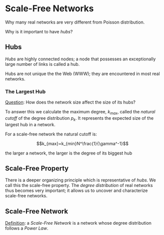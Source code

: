 # Scale-Free Networks
Why many real networks are very different from Poisson distribution.

Why is it important to have *hubs*?

## Hubs
*Hubs* are highly connected nodes; a node that possesses an exceptionally large number of links is called a hub.

Hubs are not unique the the Web (WWW); they are encountered in most real networks.

### The Largest Hub
<u>Question</u>: How does the network size affect the size of its hubs?

To answer this we calculate the maximum degree, $k_{max}$, called the *natural cutoff* of the degree distribution $p_k$. It represents the expected size of the largest hub in a network.

For a scale-free network the natural cutoff is:

$$k_{max}=k_{min}N^\frac{1}{\gamma^-1}$$

the larger a network, the larger is the degree of its biggest hub

## Scale-Free Property
There is a deeper organizing principle which is representative of *hubs*. We call this the scale-free property. The *degree distribution* of real networks thus becomes very important; it allows us to uncover and characterize scale-free networks.

## Scale-Free Network
<u>Definition</u>: a *Scale-Free Network* is a network whose degree distribution follows a *Power Law*.
